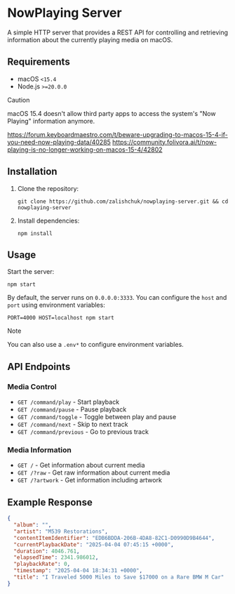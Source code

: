 # NowPlaying Server

A simple HTTP server that provides a REST API for controlling and retrieving information about the currently playing media on macOS.

## Requirements

- macOS `<15.4`
- Node.js `>=20.0.0` 

> [!CAUTION]
> macOS 15.4 doesn't allow third party apps to access the system's "Now Playing" information anymore.
>
> https://forum.keyboardmaestro.com/t/beware-upgrading-to-macos-15-4-if-you-need-now-playing-data/40285 
> https://community.folivora.ai/t/now-playing-is-no-longer-working-on-macos-15-4/42802

## Installation

1. Clone the repository:

   ```
   git clone https://github.com/zalishchuk/nowplaying-server.git && cd nowplaying-server
   ```

2. Install dependencies:

   ```
   npm install
   ```

## Usage

Start the server:

```
npm start
```

By default, the server runs on `0.0.0.0:3333`. You can configure the `host` and `port` using environment variables:

```
PORT=4000 HOST=localhost npm start
```

> [!NOTE]
> You can also use a `.env*` to configure environment variables.

## API Endpoints

### Media Control

- `GET /command/play` - Start playback
- `GET /command/pause` - Pause playback
- `GET /command/toggle` - Toggle between play and pause
- `GET /command/next` - Skip to next track
- `GET /command/previous` - Go to previous track

### Media Information

- `GET /` - Get information about current media
- `GET /?raw` - Get raw information about current media
- `GET /?artwork` - Get information including artwork

## Example Response

```json
{
  "album": "",
  "artist": "M539 Restorations",
  "contentItemIdentifier": "EDB6BDDA-206B-4DA8-82C1-D0990D9B4644",
  "currentPlaybackDate": "2025-04-04 07:45:15 +0000",
  "duration": 4046.761,
  "elapsedTime": 2341.986012,
  "playbackRate": 0,
  "timestamp": "2025-04-04 18:34:31 +0000",
  "title": "I Traveled 5000 Miles to Save $17000 on a Rare BMW M Car"
}
```